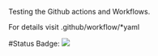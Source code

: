 Testing the Github  actions and Workflows.

For details visit .github/workflow/*yaml

#Status Badge: ![](https://github.com/borozanov/github-actions-test/workflows/hello-server/badge.svg)

